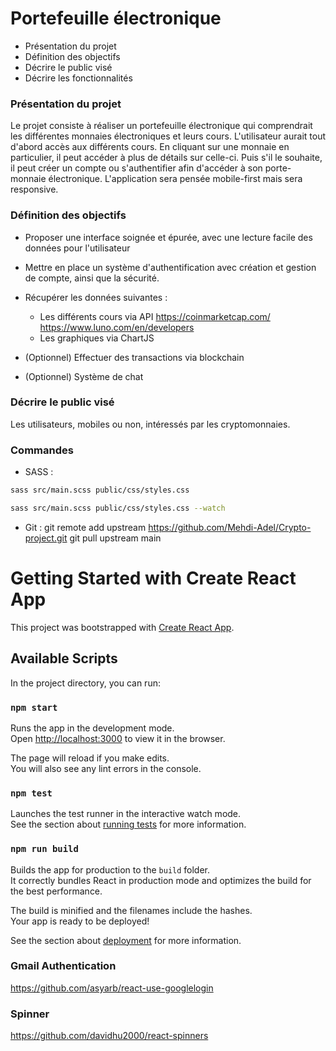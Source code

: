 # Portefeuille électronique

-   Présentation du projet
-   Définition des objectifs
-   Décrire le public visé
-   Décrire les fonctionnalités

### Présentation du projet

Le projet consiste à réaliser un portefeuille électronique qui comprendrait les différentes monnaies électroniques et leurs cours. L'utilisateur aurait tout d'abord accès aux différents cours. En cliquant sur une monnaie en particulier, il peut accéder à plus de détails sur celle-ci. Puis s'il le souhaite, il peut créer un compte ou s'authentifier afin d'accéder à son porte-monnaie électronique.
L'application sera pensée mobile-first mais sera responsive.

### Définition des objectifs

-   Proposer une interface soignée et épurée, avec une lecture facile des données pour l'utilisateur
-   Mettre en place un système d'authentification avec création et gestion de compte, ainsi que la sécurité.
-   Récupérer les données suivantes :

    -   Les différents cours via API https://coinmarketcap.com/ https://www.luno.com/en/developers
    -   Les graphiques via ChartJS

-   (Optionnel) Effectuer des transactions via blockchain
-   (Optionnel) Système de chat

### Décrire le public visé

Les utilisateurs, mobiles ou non, intéressés par les cryptomonnaies.

### Commandes

-   SASS :

```sh
sass src/main.scss public/css/styles.css
```

```sh
sass src/main.scss public/css/styles.css --watch
```

-   Git :
    git remote add upstream https://github.com/Mehdi-Adel/Crypto-project.git
    git pull upstream main

# Getting Started with Create React App

This project was bootstrapped with [Create React App](https://github.com/facebook/create-react-app).

## Available Scripts

In the project directory, you can run:

### `npm start`

Runs the app in the development mode.\
Open [http://localhost:3000](http://localhost:3000) to view it in the browser.

The page will reload if you make edits.\
You will also see any lint errors in the console.

### `npm test`

Launches the test runner in the interactive watch mode.\
See the section about [running tests](https://facebook.github.io/create-react-app/docs/running-tests) for more information.

### `npm run build`

Builds the app for production to the `build` folder.\
It correctly bundles React in production mode and optimizes the build for the best performance.

The build is minified and the filenames include the hashes.\
Your app is ready to be deployed!

See the section about [deployment](https://facebook.github.io/create-react-app/docs/deployment) for more information.

### Gmail Authentication

https://github.com/asyarb/react-use-googlelogin

### Spinner

https://github.com/davidhu2000/react-spinners
